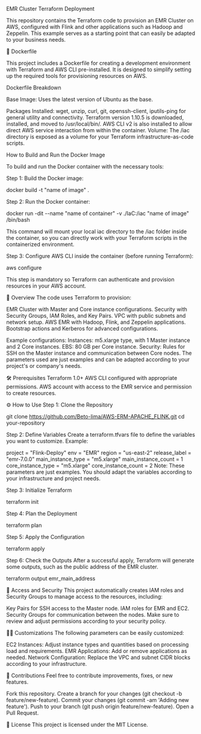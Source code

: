 EMR Cluster Terraform Deployment

This repository contains the Terraform code to provision an EMR Cluster on AWS, configured with Flink and other applications such as Hadoop and Zeppelin. This example serves as a starting point that can easily be adapted to your business needs.

🐳 Dockerfile

This project includes a Dockerfile for creating a development environment with Terraform and AWS CLI pre-installed. It is designed to simplify setting up the required tools for provisioning resources on AWS.

Dockerfile Breakdown

Base Image: Uses the latest version of Ubuntu as the base.

Packages Installed:
wget, unzip, curl, git, openssh-client, iputils-ping for general utility and connectivity.
Terraform version 1.10.5 is downloaded, installed, and moved to /usr/local/bin/.
AWS CLI v2 is also installed to allow direct AWS service interaction from within the container.
Volume: The /iac directory is exposed as a volume for your Terraform infrastructure-as-code scripts.

How to Build and Run the Docker Image

To build and run the Docker container with the necessary tools:

Step 1: Build the Docker image:

docker build -t "name of image" .

Step 2: Run the Docker container:

docker run -dit --name "name of container" -v ./IaC:/iac "name of image" /bin/bash

This command will mount your local iac directory to the /iac folder inside the container, so you can directly work with your Terraform scripts in the containerized environment.

Step 3: Configure AWS CLI inside the container (before running Terraform):

aws configure

This step is mandatory so Terraform can authenticate and provision resources in your AWS account.

🚀 Overview
The code uses Terraform to provision:

EMR Cluster with Master and Core instance configurations.
Security with Security Groups, IAM Roles, and Key Pairs.
VPC with public subnets and network setup.
AWS EMR with Hadoop, Flink, and Zeppelin applications.
Bootstrap actions and Kerberos for advanced configurations.

Example configurations:
Instances: m5.xlarge type, with 1 Master instance and 2 Core instances.
EBS: 80 GB per Core instance.
Security: Rules for SSH on the Master instance and communication between Core nodes.
The parameters used are just examples and can be adapted according to your project's or company's needs.

🛠️ Prerequisites
Terraform 1.0+
AWS CLI configured with appropriate permissions.
AWS account with access to the EMR service and permission to create resources.

⚙️ How to Use
Step 1: Clone the Repository

git clone https://github.com/Beto-lima/AWS-ERM-APACHE_FLINK.git
cd your-repository

Step 2: Define Variables
Create a terraform.tfvars file to define the variables you want to customize.
Example:

project = "Flink-Deploy"
env = "EMR"
region = "us-east-2"
release_label = "emr-7.0.0"
main_instance_type = "m5.xlarge"
main_instance_count = 1
core_instance_type = "m5.xlarge"
core_instance_count = 2
Note: These parameters are just examples. You should adapt the variables according to your infrastructure and project needs.

Step 3: Initialize Terraform

terraform init

Step 4: Plan the Deployment

terraform plan

Step 5: Apply the Configuration

terraform apply

Step 6: Check the Outputs
After a successful apply, Terraform will generate some outputs, such as the public address of the EMR cluster.

terraform output emr_main_address

🔑 Access and Security
This project automatically creates IAM roles and Security Groups to manage access to the resources, including:

Key Pairs for SSH access to the Master node.
IAM roles for EMR and EC2.
Security Groups for communication between the nodes.
Make sure to review and adjust permissions according to your security policy.

🧑‍💻 Customizations
The following parameters can be easily customized:

EC2 Instances: Adjust instance types and quantities based on processing load and requirements.
EMR Applications: Add or remove applications as needed.
Network Configuration: Replace the VPC and subnet CIDR blocks according to your infrastructure.

📑 Contributions
Feel free to contribute improvements, fixes, or new features.

Fork this repository.
Create a branch for your changes (git checkout -b feature/new-feature).
Commit your changes (git commit -am 'Adding new feature').
Push to your branch (git push origin feature/new-feature).
Open a Pull Request.

📝 License
This project is licensed under the MIT License.

